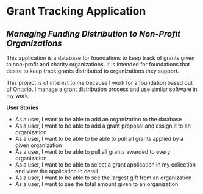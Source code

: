 # **Grant Tracking Application**
## *Managing Funding Distribution to Non-Profit Organizations*

This application is a database for foundations to keep track of grants given to non-profit and charity organizations. 
It is intended for foundations that desire to keep track grants distributed to organizations they support.

This project is of interest to me because I work for a foundation based out of Ontario. I manage a grant distribution 
process and use similar software in my work.

**User Stories**
 - As a user, I want to be able to add an organization to the database
 - As a user, I want to be able to add a grant proposal and assign it to an organization
 - As a user, I want to be able to be able to pull all grants applied by a given organization
 - As a user, I want to be able to pull all grants awarded to every organization
 - As a user, I want to be able to select a grant application in my collection and view the application in detail
 - As a user, I want to be able to see the largest gift from an organization
 - As a user, I want to see the total amount given to an organization


